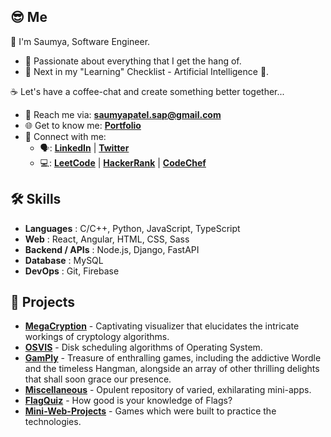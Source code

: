 ## 😎 Me

👋 I'm Saumya, Software Engineer.

-   💯 Passionate about everything that I get the hang of.
-   🔭 Next in my "Learning" Checklist - Artificial Intelligence 🤖.

☕ Let's have a coffee-chat and create something better together...

-   📧 Reach me via: **saumyapatel.sap@gmail.com**
-   🌐 Get to know me: **[Portfolio](https://linktr.ee/saumyapatel)**
-   📡 Connect with me: 
    - 🗣️: **[LinkedIn](https://www.linkedin.com/in/saumya-patel-9484b4249)** | **[Twitter](https://twitter.com/SaumyaPatel)**
    - 💻: **[LeetCode](https://leetcode.com/saumya_dev/)** | **[HackerRank](https://www.hackerrank.com/saumya_dev)** | **[CodeChef](https://www.codechef.com/users/saumya_dev)**

## 🛠️ Skills

-   **Languages** : C/C++, Python, JavaScript, TypeScript
-   **Web** : React, Angular, HTML, CSS, Sass
-   **Backend / APIs** : Node.js, Django, FastAPI
-   **Database** : MySQL
-   **DevOps** : Git, Firebase

## 🚀 Projects

-   **[MegaCryption](https://megacryption.vercel.app/)** - Captivating visualizer that elucidates the intricate workings of cryptology algorithms.
-   **[OSVIS](https://osvis.vercel.app/)** - Disk scheduling algorithms of Operating System.
-   **[GamPly](https://github.com/patelsaumya/GamPly)** - Treasure of enthralling games, including the addictive Wordle and the timeless Hangman, alongside an array of other thrilling delights that shall soon grace our presence.
-   **[Miscellaneous](https://github.com/patelsaumya/Miscellaneous)** - Opulent repository of varied, exhilarating mini-apps.
-   **[FlagQuiz](https://github.com/patelsaumya/Kotlin/tree/main/project-4)** - How good is your knowledge of Flags?
-   **[Mini-Web-Projects](https://github.com/patelsaumya/Mini-Web-Projects)** - Games which were built to practice the technologies.